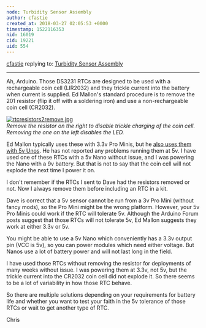 ```yaml
---
node: Turbidity Sensor Assembly
author: cfastie
created_at: 2018-03-27 02:05:53 +0000
timestamp: 1522116353
nid: 16019
cid: 19221
uid: 554
---
```




[cfastie](../profile/cfastie) replying to: [Turbidity Sensor Assembly](../notes/MadTinker/03-26-2018/turbidity-sensor-assembly)

----
Ah, Arduino. Those DS3231 RTCs are designed to be used with a rechargeable coin cell (LIR2032) and they trickle current into the battery when current is supplied. Ed Mallon's standard procedure is to remove the 201 resistor (flip it off with a soldering iron) and use a non-rechargeable coin cell (CR2032).

[![rtcresistors2remove.jpg](https://publiclab.org/system/images/photos/000/024/214/medium/rtcresistors2remove.jpg)](https://publiclab.org/system/images/photos/000/024/214/original/rtcresistors2remove.jpg)  
*Remove the resistor on the right to disable trickle charging of the coin cell. Removing the one on the left disables the LED.*

Ed Mallon typically uses these with 3.3v Pro Minis, but he [also uses them with 5v Unos](https://thecavepearlproject.org/2015/12/22/arduino-uno-based-data-logger-with-no-soldering/). He has not reported any problems running them at 5v. I have used one of these RTCs with a 5v Nano without issue, and I was powering the Nano with a 9v battery. But that is not to say that the coin cell will not explode the next time I power it on. 

I don't remember if the RTCs I sent to Dave had the resistors removed or not. Now I always remove them before including an RTC in a kit. 

Dave is correct that a 5v sensor cannot be run from a 3v Pro Mini (without fancy mods), so the Pro Mini might be the wrong platform. However, your 5v Pro Minis could work if the RTC will tolerate 5v. Although the Arduino Forum posts suggest that those RTCs will not tolerate 5v, Ed Mallon suggests they work at either 3.3v or 5v. 

You might be able to use a 5v Nano which conveniently has a 3.3v output pin (VCC is 5v), so you can power modules which need either voltage. But Nanos use a lot of battery power and will not last long in the field.

I have used those RTCs without removing the resistor for deployments of many weeks without issue. I was powering them at 3.3v, not 5v, but the trickle current into the CR2032 coin cell did not explode it. So there seems to be a lot of variability in how those RTC behave.

So there are multiple solutions depending on your requirements for battery life and whether you want to test your faith in the 5v tolerance of those RTCs or wait to get another type of RTC.

Chris




